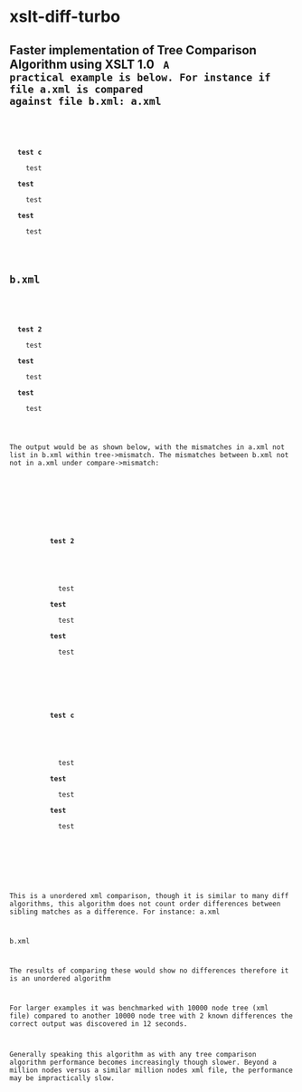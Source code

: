 # xslt-diff-turbo
Faster implementation of Tree Comparison Algorithm using XSLT 1.0
<code>
A practical example is below. For instance if file a.xml is compared against file b.xml:
a.xml
-------------------------------
<?xml version="1.0" encoding="utf-8" ?>
<a>
  <b>test c</b>
  <c>
    <d>test</d>
  </c>
  <b>test</b>
  <c>
    <d>test</d>
  </c>
  <b>test</b>
  <c>
    <d>test</d>
  </c>
</a>

b.xml
-------------------------------
<?xml version="1.0" encoding="utf-8" ?>
<a>
  <b>test 2</b>
  <c>
    <d>test</d>
  </c>
  <b>test</b>
  <c>
    <d>test</d>
  </c>
  <b>test</b>
  <c>
    <d>test</d>
  </c>
</a>

The output would be as shown below, with the mismatches in a.xml not list in b.xml within tree->mismatch.  The mismatches between b.xml not
not in a.xml under compare->mismatch:
<?xml version="1.0" encoding="utf-8"?>
<root>
  <root>
    <tree>
      <mismatch>
        <a>
          <b>test 2</b>
        </a>
      </mismatch>
      <match>
        <a>
          <c>
            <d>test</d>
          </c>
          <b>test</b>
          <c>
            <d>test</d>
          </c>
          <b>test</b>
          <c>
            <d>test</d>
          </c>
        </a>
      </match>
    </tree>
    <compare>
      <mismatch>
        <a>
          <b>test c</b>
        </a>
      </mismatch>
      <match>
        <a>
          <c>
            <d>test</d>
          </c>
          <b>test</b>
          <c>
            <d>test</d>
          </c>
          <b>test</b>
          <c>
            <d>test</d>
          </c>
        </a>
      </match>
    </compare>
  </root>
</root>

This is a unordered xml comparison, though it is similar to many diff algorithms, this algorithm does not count order differences between
sibling matches as a difference. For instance:
a.xml
<a>
 <c/>
 <d/>
</a>

b.xml
<a>
  <d/>
  <c/>
</a>

The results of comparing these would show no differences therefore it is an unordered algorithm

For larger examples it was benchmarked with 10000 node tree (xml file) compared to another 10000 node tree with 2 known differences the correct output was
discovered in 12 seconds.

Generally speaking this algorithm as with any tree comparison algorithm performance becomes increasingly though slower.
Beyond a million nodes versus a similar million nodes xml file, the performance may be impractically slow.
</code>
